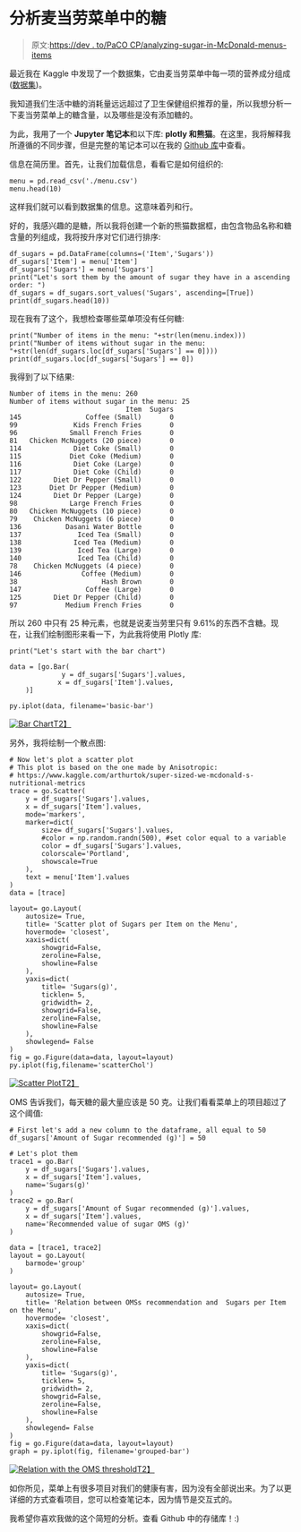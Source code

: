 # 分析麦当劳菜单中的糖

> 原文:[https://dev . to/PaCO CP/analyzing-sugar-in-McDonald-menus-items](https://dev.to/pacocp/analyzing-sugar-in-mcdonald-menus-items)

最近我在 Kaggle 中发现了一个数据集，它由麦当劳菜单中每一项的营养成分组成([数据集](https://www.kaggle.com/mcdonalds/nutrition-facts))。

我知道我们生活中糖的消耗量远远超过了卫生保健组织推荐的量，所以我想分析一下麦当劳菜单上的糖含量，以及哪些是没有添加糖的。

为此，我用了一个 **Jupyter 笔记本**和以下库: **plotly 和熊猫**。在这里，我将解释我所遵循的不同步骤，但是完整的笔记本可以在我的 [Github 库](https://github.com/pacocp/Sugars-in-McDonalds-Menu/blob/master/sugarsinMcdonalds.ipynb)中查看。

信息在简历里。首先，让我们加载信息，看看它是如何组织的:

```
menu = pd.read_csv('./menu.csv')
menu.head(10) 
```

这样我们就可以看到数据集的信息。这意味着列和行。

好的，我感兴趣的是糖，所以我将创建一个新的熊猫数据框，由包含物品名称和糖含量的列组成，我将按升序对它们进行排序:

```
df_sugars = pd.DataFrame(columns=('Item','Sugars'))
df_sugars['Item'] = menu['Item']
df_sugars['Sugars'] = menu['Sugars']
print("Let's sort them by the amount of sugar they have in a ascending order: ")
df_sugars = df_sugars.sort_values('Sugars', ascending=[True])
print(df_sugars.head(10)) 
```

现在我有了这个，我想检查哪些菜单项没有任何糖:

```
print("Number of items in the menu: "+str(len(menu.index)))
print("Number of items without sugar in the menu: "+str(len(df_sugars.loc[df_sugars['Sugars'] == 0])))
print(df_sugars.loc[df_sugars['Sugars'] == 0]) 
```

我得到了以下结果:

```
Number of items in the menu: 260
Number of items without sugar in the menu: 25
                             Item  Sugars
145                Coffee (Small)       0
99              Kids French Fries       0
96             Small French Fries       0
81   Chicken McNuggets (20 piece)       0
114             Diet Coke (Small)       0
115            Diet Coke (Medium)       0
116             Diet Coke (Large)       0
117             Diet Coke (Child)       0
122        Diet Dr Pepper (Small)       0
123       Diet Dr Pepper (Medium)       0
124        Diet Dr Pepper (Large)       0
98             Large French Fries       0
80   Chicken McNuggets (10 piece)       0
79    Chicken McNuggets (6 piece)       0
136           Dasani Water Bottle       0
137              Iced Tea (Small)       0
138             Iced Tea (Medium)       0
139              Iced Tea (Large)       0
140              Iced Tea (Child)       0
78    Chicken McNuggets (4 piece)       0
146               Coffee (Medium)       0
38                     Hash Brown       0
147                Coffee (Large)       0
125        Diet Dr Pepper (Child)       0
97            Medium French Fries       0 
```

所以 260 中只有 25 种元素，也就是说麦当劳里只有 9.61%的东西不含糖。现在，让我们绘制图形来看一下，为此我将使用 Plotly 库:

```
print("Let's start with the bar chart")

data = [go.Bar(
             y = df_sugars['Sugars'].values,
            x = df_sugars['Item'].values,
    )]

py.iplot(data, filename='basic-bar') 
```

[![Bar Chart](../Images/4796b5fe877fc0c13bbb9ac5bea18c39.png)T2】](https://res.cloudinary.com/practicaldev/image/fetch/s--d7wazbNl--/c_limit%2Cf_auto%2Cfl_progressive%2Cq_auto%2Cw_880/https://raw.githubusercontent.com/pacocp/Sugars-in-McDonalds-Menu/master/img/barchart.png)

另外，我将绘制一个散点图:

```
# Now let's plot a scatter plot
# This plot is based on the one made by Anisotropic:
# https://www.kaggle.com/arthurtok/super-sized-we-mcdonald-s-nutritional-metrics 
trace = go.Scatter(
    y = df_sugars['Sugars'].values,
    x = df_sugars['Item'].values,
    mode='markers',
    marker=dict(
        size= df_sugars['Sugars'].values,
        #color = np.random.randn(500), #set color equal to a variable
        color = df_sugars['Sugars'].values,
        colorscale='Portland',
        showscale=True
    ),
    text = menu['Item'].values
)
data = [trace]

layout= go.Layout(
    autosize= True,
    title= 'Scatter plot of Sugars per Item on the Menu',
    hovermode= 'closest',
    xaxis=dict(
        showgrid=False,
        zeroline=False,
        showline=False
    ),
    yaxis=dict(
        title= 'Sugars(g)',
        ticklen= 5,
        gridwidth= 2,
        showgrid=False,
        zeroline=False,
        showline=False
    ),
    showlegend= False
)
fig = go.Figure(data=data, layout=layout)
py.iplot(fig,filename='scatterChol') 
```

[![Scatter Plot](../Images/4e415e18a6275621cf6a5149e5634704.png)T2】](https://res.cloudinary.com/practicaldev/image/fetch/s--7iQqBLiB--/c_limit%2Cf_auto%2Cfl_progressive%2Cq_auto%2Cw_880/https://raw.githubusercontent.com/pacocp/Sugars-in-McDonalds-Menu/master/img/scatterplot.png)

OMS 告诉我们，每天糖的最大量应该是 50 克。让我们看看菜单上的项目超过了这个阈值:

```
# First let's add a new column to the dataframe, all equal to 50 df_sugars['Amount of Sugar recommended (g)'] = 50

# Let's plot them 
trace1 = go.Bar(
    y = df_sugars['Sugars'].values,
    x = df_sugars['Item'].values,
    name='Sugars(g)'
)
trace2 = go.Bar(
    y = df_sugars['Amount of Sugar recommended (g)'].values,
    x = df_sugars['Item'].values,
    name='Recommended value of sugar OMS (g)'
)

data = [trace1, trace2]
layout = go.Layout(
    barmode='group'
)

layout= go.Layout(
    autosize= True,
    title= 'Relation between OMSs recommendation and  Sugars per Item on the Menu',
    hovermode= 'closest',
    xaxis=dict(
        showgrid=False,
        zeroline=False,
        showline=False
    ),
    yaxis=dict(
        title= 'Sugars(g)',
        ticklen= 5,
        gridwidth= 2,
        showgrid=False,
        zeroline=False,
        showline=False
    ),
    showlegend= False
)
fig = go.Figure(data=data, layout=layout)
graph = py.iplot(fig, filename='grouped-bar') 
```

[![Relation with the OMS threshold](../Images/887d5841e88e501b7b4fc3ed479429b7.png)T2】](https://res.cloudinary.com/practicaldev/image/fetch/s--gzrtIek2--/c_limit%2Cf_auto%2Cfl_progressive%2Cq_auto%2Cw_880/https://raw.githubusercontent.com/pacocp/Sugars-in-McDonalds-Menu/master/img/relationoms.png)

如你所见，菜单上有很多项目对我们的健康有害，因为没有全部说出来。为了以更详细的方式查看项目，您可以检查笔记本，因为情节是交互式的。

我希望你喜欢我做的这个简短的分析。查看 Github 中的存储库！:)